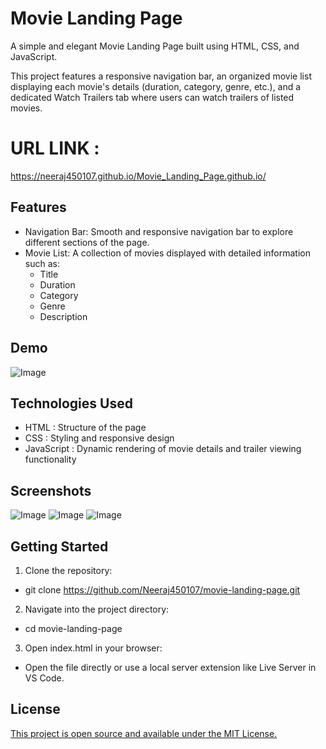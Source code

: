 
# Movie Landing Page

A simple and elegant Movie Landing Page built using HTML, CSS, and JavaScript. 

This project features a responsive navigation bar, an organized movie list displaying each movie's details (duration, category, genre, etc.), and a dedicated Watch Trailers tab where users can watch trailers of listed movies.

# URL LINK : 
https://neeraj450107.github.io/Movie_Landing_Page.github.io/

## Features 

 - Navigation Bar: Smooth and responsive navigation bar to explore different sections of the page.
 - Movie List: A collection of movies displayed with detailed information such as:
     - Title
     - Duration
     - Category
     - Genre
     - Description



## Demo

![Image](https://github.com/user-attachments/assets/090655c5-106f-4880-aad4-4664f87742e8)


## Technologies Used

 - HTML : Structure of the page
 - CSS : Styling and responsive design
 - JavaScript : Dynamic rendering of movie details and trailer viewing functionality

## Screenshots

![Image](https://github.com/user-attachments/assets/57ea49f6-8663-4295-975d-204171b521c4)
![Image](https://github.com/user-attachments/assets/2d1c7119-e3bb-465c-87aa-3d61fee3af2b)
![Image](https://github.com/user-attachments/assets/32c62d55-792a-4a15-a388-acd2947616cb)


## Getting Started

1) Clone the repository:

- git clone https://github.com/Neeraj450107/movie-landing-page.git

2) Navigate into the project directory:

- cd movie-landing-page

3) Open index.html in your browser:

- Open the file directly or use a local server extension like Live Server in VS Code.
## License

[This project is open source and available under the MIT License.](https://choosealicense.com/licenses/mit/)

